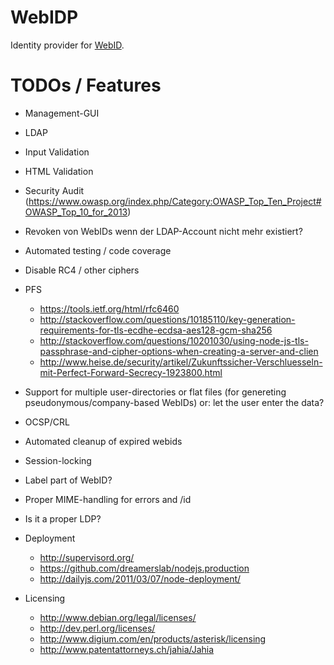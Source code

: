WebIDP
======

Identity provider for [WebID](http://www.w3.org/2005/Incubator/webid/spec/).

TODOs / Features
================

* Management-GUI
* LDAP

* Input Validation
* HTML Validation
* Security Audit (https://www.owasp.org/index.php/Category:OWASP_Top_Ten_Project#OWASP_Top_10_for_2013)
* Revoken von WebIDs wenn der LDAP-Account nicht mehr existiert?
* Automated testing / code coverage
* Disable RC4 / other ciphers
* PFS
    * <https://tools.ietf.org/html/rfc6460>
    * <http://stackoverflow.com/questions/10185110/key-generation-requirements-for-tls-ecdhe-ecdsa-aes128-gcm-sha256>
    * <http://stackoverflow.com/questions/10201030/using-node-js-tls-passphrase-and-cipher-options-when-creating-a-server-and-clien>
    * <http://www.heise.de/security/artikel/Zukunftssicher-Verschluesseln-mit-Perfect-Forward-Secrecy-1923800.html>

* Support for multiple user-directories or flat files 
  (for genereting pseudonymous/company-based WebIDs)
  or: let the user enter the data?
* OCSP/CRL
* Automated cleanup of expired webids
* Session-locking
* Label part of WebID?
* Proper MIME-handling for errors and /id
* Is it a proper LDP?

* Deployment
    * <http://supervisord.org/>
    * <https://github.com/dreamerslab/nodejs.production>
    * <http://dailyjs.com/2011/03/07/node-deployment/>

* Licensing
    * <http://www.debian.org/legal/licenses/>
    * <http://dev.perl.org/licenses/>
    * <http://www.digium.com/en/products/asterisk/licensing>
    * <http://www.patentattorneys.ch/jahia/Jahia>
